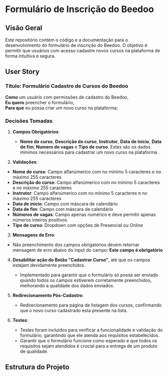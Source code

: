 # Formulário de Inscrição do Beedoo

## Visão Geral
Este repositório contém o código e a documentação para o desenvolvimento do formulário de inscrição do Beedoo. O objetivo é permitir que usuários com acesso cadastre novos cursos na plataforma de forma intuitiva e segura.

## User Story

### Título: Formulário Cadastro de Cursos do Beedoo

**Como** um usuário com permissões de cadastro do Beedoo,  
**Eu quero** preencher o formulário,  
**Para que** eu possa criar um novo curso na plataforma;

### Decisões Tomadas

1. **Campos Obrigatórios**: 
   - **Nome do curso**, **Descrição do curso**, **Instrutor**, **Data de início**, **Data de fim**, **Numero de vagas** e **Tipo de curso**. Estes são os dados mínimos necessários para cadastrar um novo curso na plataforma .

2. **Validações**:
  - **Nome do curso**: Campo alfanúmerico com no mínimo 5 caracteres e no máximo 255 caracteres
  - **Descrição do curso**: Campo alfanúmerico com no mínimo 5 caracteres e no máximo 255 caracteres
  - **Instrutor**: Campo alfanúmerico com no mínimo 5 caracteres e no máximo 255 caracteres
  - **Data de início**: Campo com máscara de calendário
  - **Data de fim**: Campo com máscara de calendário
  - **Números de vagas**: Campo apenas numérico e deve permitir apenas números inteiros positivos
  - **Tipo de curso**: Dropdown com opções de Presencial ou Online

3. **Mensagens de Erro**:
  - Não preenchimento dos campos obrigatórios devem retornar mensagem de erro abaixo do input do campo:
    **Este campo é obrigatório**

4. **Desabilitar ação do Botão "Cadastrar Curso"**, até que os campos estejam devidamente preenchidos.
   - Implementado para garantir que o formulário só possa ser enviado quando todos os campos estiverem corretamente preenchidos, melhorando a qualidade dos dados enviados.

5. **Redirecionamento Pós-Cadastro**:
   - Redirecionamento para página de listagem dos cursos, confirmando que o novo curso cadastrado esta presente na lista.

6. **Testes**:
   - Testes foram incluídos para verificar a funcionalidade e validação do formulário, garantindo que ele atenda aos requisitos estabelecidos.
   - Garantir que o formulário funcione como esperado e que todos os requisitos sejam atendidos é crucial para a entrega de um produto de qualidade.

## Estrutura do Projeto

